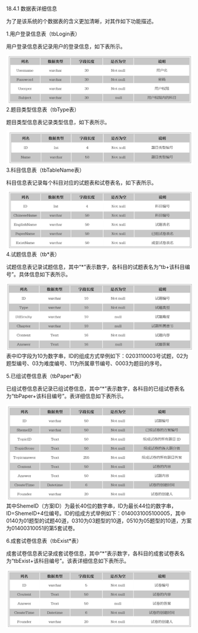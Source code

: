 #### 
  18.4.1 数据表详细信息


为了是该系统的个数据表的含义更加清晰，对其作如下功能描述。

1.用户登录信息表（tbLogin表）

用户登录信息表记录用户的登录信息，如下表所示。

![Figure-0413-304.jpg](../images/Figure-0413-304.jpg)
2.题目类型信息表（tbType表）

题目类型信息表记录类型信息，如下表所示。

![Figure-0413-305.jpg](../images/Figure-0413-305.jpg)
3.科目信息表（tbTableName表）

科目信息表记录每个科目对应的试题表和试卷表名，如下表所示。

![Figure-0413-306.jpg](../images/Figure-0413-306.jpg)
4.试题信息表（tb*表）

试题信息表记录试题信息，其中“*”表示数字，各科目的试题表名为“tb+该科目编号”。具体信息如下表所示。

![Figure-0414-307.jpg](../images/Figure-0414-307.jpg)
表中ID字段为10为数字串，ID的组成方式举例如下：0203110003号试题，02为题型编号、03为难度编号、11为所属章节编号、0003为题目的序号。

5.已组试卷信息表（tbPaper*表）

已组试卷信息表记录已组试卷信息，其中“*”表示数字，各科目的已组试卷表名为“tbPaper+该科目编号”。表详细信息如下表所示。

![Figure-0414-308.jpg](../images/Figure-0414-308.jpg)
其中ShemeID（方案ID）为最长40位的数字串，ID为最长44位的数字串，ID=ShemeID+4位编号。ID的组成方式举例如下：0140031005100005，其中0140为01题型的试题40道，0310为03题型的10道，0510为05题型的10道，方案为01400310051的第5套试卷。

6.成套试卷信息表（tbExist*表）

成套试卷信息表记录成套试卷信息，其中“*”表示数字，各科目的成套试卷表名为“tbExist+该科目编号”。该表详细信息如下表所示。

![Figure-0415-309.jpg](../images/Figure-0415-309.jpg)

